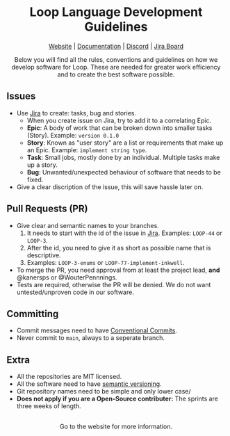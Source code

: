 <div align="center">
    <h1>Loop Language Development Guidelines</h1>
    <a href="https://looplang.org/">Website</a> | 
    <a href="https://looplang.org/docs">Documentation</a> | 
    <a href="https://discord.gg/CAGR36aD">Discord</a> | 
    <a href="https://looplang.atlassian.net/jira/dashboards/10003">Jira Board</a><br>
    <p>Below you will find all the rules, conventions and guidelines on how we develop software for Loop. These are needed for greater work efficiency and to create the best software possible.</p>
</div>


## Issues

- Use [Jira](https://looplang.atlassian.net/jira/software/c/projects/LOOP/issues) to create: tasks, bug and stories.
  - When you create issue on Jira, try to add it to a correlating Epic.
  - **Epic**: A body of work that can be broken down into smaller tasks (Story). Example: `version 0.1.0`
  - **Story**: Known as "user story" are a list or requirements that make up an Epic. Example: `implement string type`.
  - **Task**: Small jobs, mostly done by an individual. Multiple tasks make up a story.
  - **Bug**: Unwanted/unexpected behaviour of software that needs to be fixed.
-  Give a clear discription of the issue, this will save hassle later on.

## Pull Requests (PR)

- Give clear and semantic names to your branches.
  1. It needs to start with the id of the issue in [Jira](https://looplang.atlassian.net/jira/software/c/projects/LOOP/issues). Examples: `LOOP-44` or `LOOP-3`.
  2. After the id, you need to give it as short as possible name that is descriptive.
  3. Examples: `LOOP-3-enums` or `LOOP-77-implement-inkwell`. 
- To merge the PR, you need approval from at least the project lead, **and** @kanersps or @WouterPennnings.
- Tests are required, otherwise the PR will be denied. We do not want untested/unproven code in our software.

## Committing

- Commit messages need to have [Conventional Commits]( https://www.conventionalcommits.org/en/v1.0.0/).
- Never commit to `main`, always to a seperate branch.

## Extra

- All the repositories are MIT licensed.
- All the software need to have [semantic versioning](https://semver.org/#summary).
- Git repository names need to be simple and only lower case/
- **Does not apply if you are a Open-Source contributer:** The sprints are three weeks of length.



##

<div align="center">
<p>Go to the website for more information.</p>
</div>


<!-- ##
OLD VERSION
1. The length of a sprint is three weeks long. (First sprint started at 28-9-2021)
2. Use GitHub projects & issues for planning, backlog, etc.
3. Git repository names: Lowercase + simple naming.
4. $We are working with feature branches (example: "feat/7-import-statement", the number refers to the issue).
5. $We work with pull requests, needs approval from @kanersps or @WouterPennings, and from the project lead.
6. Git commit conventions. ( explanation: Conventional Commits )
7. Everything is MIT licensed.
8. In a pull request ALWAYS refer to a issue, to avoid future confusion and misunderstanding.
9. Never push to main. -->
